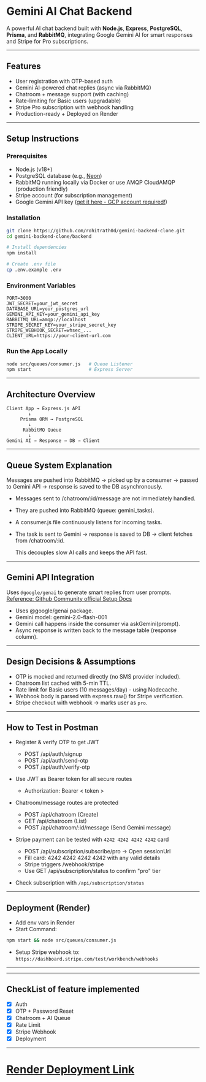 # Gemini AI Chat Backend

A powerful AI chat backend built with **Node.js**, **Express**, **PostgreSQL**, **Prisma**, and **RabbitMQ**, integrating Google Gemini AI for smart responses and Stripe for Pro subscriptions.

---

## Features

- User registration with OTP-based auth
- Gemini AI-powered chat replies (async via RabbitMQ)
- Chatroom + message support (with caching)
- Rate-limiting for Basic users (upgradable)
- Stripe Pro subscription with webhook handling
- Production-ready + Deployed on Render

---

## Setup Instructions

### Prerequisites

- Node.js (v18+)
- PostgreSQL database (e.g., [Neon](https://neon.tech))
- RabbitMQ running locally via Docker or use AMQP CloudAMQP (production friendly)
- Stripe account (for subscription management)
- Google Gemini API key ([get it here - GCP account required!](https://aistudio.google.com))

### Installation

```bash
git clone https://github.com/rohitrath0d/gemini-backend-clone.git
cd gemini-backend-clone/backend

# Install dependencies
npm install

# Create .env file
cp .env.example .env
```

### Environment Variables

```env
PORT=3000
JWT_SECRET=your_jwt_secret
DATABASE_URL=your_postgres_url
GEMINI_API_KEY=your_gemini_api_key
RABBITMQ_URL=amqp://localhost
STRIPE_SECRET_KEY=your_stripe_secret_key
STRIPE_WEBHOOK_SECRET=whsec_...
CLIENT_URL=https://your-client-url.com
```

### Run the App Locally

```bash
node src/queues/consumer.js   # Queue Listener
npm start                     # Express Server
```

---

## Architecture Overview

```plaintext
Client App → Express.js API
        ↓
     Prisma ORM → PostgreSQL
        ↓
      RabbitMQ Queue
        ↓
Gemini AI → Response → DB → Client
```

---

## Queue System Explanation

Messages are pushed into RabbitMQ → picked up by a consumer → passed to Gemini API → response is saved to the DB asynchronously.

- Messages sent to /chatroom/:id/message are not immediately handled.
- They are pushed into RabbitMQ (queue: gemini_tasks).
- A consumer.js file continuously listens for incoming tasks.
- The task is sent to Gemini → response is saved to DB → client fetches from /chatroom/:id.

  This decouples slow AI calls and keeps the API fast.

---

## Gemini API Integration

Uses `@google/genai` to generate smart replies from user prompts.  
[Reference: Github Community official Setup Docs](https://github.com/googleapis/js-genai)

- Uses @google/genai package.
- Gemini model: gemini-2.0-flash-001
- Gemini call happens inside the consumer via askGemini(prompt).
- Async response is written back to the message table (response column).

---

## Design Decisions & Assumptions

- OTP is mocked and returned directly  (no SMS provider included).
- Chatroom list cached with 5-min TTL.
- Rate limit for Basic users (10 messages/day) - using Nodecache.
- Webhook body is parsed with express.raw() for Stripe verification.
- Stripe checkout with webhook → marks user as `pro`.

---

## How to Test in Postman

- Register & verify OTP to get JWT
   - POST /api/auth/signup
   - POST /api/auth/send-otp
   - POST /api/auth/verify-otp
- Use JWT as Bearer token for all secure routes
  - Authorization: Bearer < token >
- Chatroom/message routes are protected
  - POST /api/chatroom (Create)
  - GET /api/chatroom (List)
  - POST /api/chatroom/:id/message (Send Gemini message)
- Stripe payment can be tested with `4242 4242 4242 4242` card
  - POST /api/subscription/subscribe/pro → Open sessionUrl
  - Fill card: 4242 4242 4242 4242 with any valid details
  - Stripe triggers /webhook/stripe
  - Use GET /api/subscription/status to confirm "pro" tier

- Check subscription with `/api/subscription/status`

---

## Deployment (Render)

- Add env vars in Render
- Start Command:
```bash
npm start && node src/queues/consumer.js
```
- Setup Stripe webhook to: `https://dashboard.stripe.com/test/workbench/webhooks`

---

---

## CheckList of feature implemented

- [x] Auth
- [x] OTP + Password Reset
- [x] Chatroom + AI Queue
- [x] Rate Limit
- [x] Stripe Webhook
- [x] Deployment

---




# [Render Deployment Link](https://gemini-backend-clone-zuhg.onrender.com)

